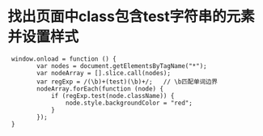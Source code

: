  # 找出页面中class包含test字符串的元素并设置样式
 
     window.onload = function () {
            var nodes = document.getElementsByTagName("*");
            var nodeArray = [].slice.call(nodes);
            var regExp = /(\b)+(test)(\b)+/;   // \b匹配单词边界
            nodeArray.forEach(function (node) {
                if (regExp.test(node.className)) {
                    node.style.backgroundColor = "red";
                }
            });
     }